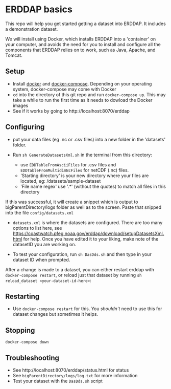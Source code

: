 # ERDDAP basics

This repo will help you get started getting a dataset into ERDDAP. It includes a demonstration dataset.

We will install using Docker, which installs ERDDAP into a 'container' on your computer, and avoids the need for you to install and configure all the components that ERDDAP relies on to work, such as Java, Apache, and Tomcat.

## Setup

- Install [docker](https://docs.docker.com/install/) and [docker-compose](https://docs.docker.com/compose/install/). Depending on your operating system, docker-compose may come with Docker
- `cd` into the directory of this git repo and run `docker-compose up`. This may take a while to run the first time as it needs to dowload the Docker images
- See if it works by going to http://localhost:8070/erddap

## Configuring

 - put your data files (eg .nc or .csv files) into a new folder in the 'datasets' folder.

 - Run `sh GenerateDatasetsXml.sh` in the terminal from this directory:
    - use `EDDTableFromAsciiFiles` for .csv files and `EDDTableFromMultidimNcFiles` for netCDF (.nc) files.
    - 'Starting directory' is your new directory where your files are located, eg: /datasets/sample-dataset
    - 'File name regex' use '.*' (without the quotes) to match all files in this directory

  If this was successful, it will create a snippet which is output to bigParentDirectory/logs folder as well as to the screen. Paste that snipped into the file `config/datasets.xml`

 - `datasets.xml` is where the datasets are configured. There are too many options to list here, see https://coastwatch.pfeg.noaa.gov/erddap/download/setupDatasetsXml.html for help. Once you have edited it to your liking, make note of the datasetID you are working on.

- To test your configuration, run `sh DasDds.sh` and then type in your dataset ID when prompted.

After a change is made to a dataset, you can either restart erddap with
`docker-compose restart`, or reload just that dataset by running
`sh reload_dataset <your-dataset-id-here>`:

## Restarting

- Use `docker-compose restart` for this. You _shouldn't_ need to use this for dataset changes but sometimes it helps.

## Stopping

`docker-compose down`

## Troubleshooting

- See http://localhost:8070/erddap/status.html for status
- See `bigParentDirectory/logs/log.txt` for more information
- Test your dataset with the `DasDds.sh` script
